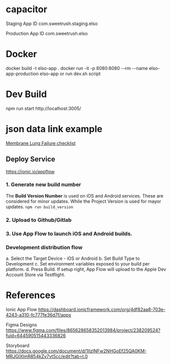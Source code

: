 # capacitor

Staging App ID
com.sweetrush.staging.elso

Production App ID
com.sweetrush.elso

# Docker
docker build -t elso-app .
docker run -it -p 8080:8080 --rm --name elso-app-production elso-app
or run dev.sh script

# Dev Build
npm run start
http://localhost:3005/


# json data link example
<a href='#' data-link='CHECKLIST##ELSOBA_CHKLST_160' target='_self'>Membrane Lung Failure checklist</a>

## Deploy Service
https://ionic.io/appflow

### 1. Generate new build number
The **Build Version Number** is used on iOS and Android services.  These are considered for minor updates. 
While the Project Version is used for mayor updates.
```npm run build_version```

### 2. Upload to Github/Gitlab

### 3. Use App Flow to launch iOS and Android builds.

### Development distribution flow 
a. Select the Target Device - iOS or Android
b. Set Build Type to Development
c. Set environment variables exposed to your build per platform.
d. Press Build. If setup right, App Flow will upload to the Apple Dev Account Store via Testflight.

# References
Ionic App Flow
https://dashboard.ionicframework.com/org/4df82aa8-703e-4243-a310-fc777fe36d7f/apps

Figma Designs
https://www.figma.com/files/865628658352013984/project/238209524?fuid=644590515443336826

Storyboard
https://docs.google.com/document/d/1llzINFw2NHGoEf25QA0KM-MRJGlXlmR854kZv7vt5cc/edit?tab=t.0

